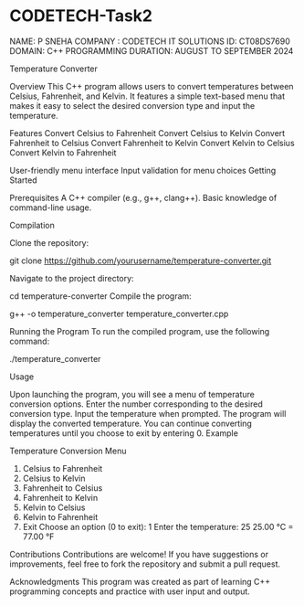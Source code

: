 
# CODETECH-Task2
NAME: P SNEHA
COMPANY : CODETECH IT SOLUTIONS
ID: CT08DS7690
DOMAIN: C++ PROGRAMMING
DURATION: AUGUST TO SEPTEMBER 2024

Temperature Converter

Overview
This C++ program allows users to convert temperatures between Celsius, Fahrenheit, and Kelvin. It features a simple text-based menu that makes it easy to select the desired conversion type and input the temperature.

Features
Convert Celsius to Fahrenheit
Convert Celsius to Kelvin
Convert Fahrenheit to Celsius
Convert Fahrenheit to Kelvin
Convert Kelvin to Celsius
Convert Kelvin to Fahrenheit

User-friendly menu interface
Input validation for menu choices
Getting Started


Prerequisites
A C++ compiler (e.g., g++, clang++).
Basic knowledge of command-line usage.


Compilation

Clone the repository:

git clone https://github.com/yourusername/temperature-converter.git

Navigate to the project directory:

cd temperature-converter
Compile the program:

g++ -o temperature_converter temperature_converter.cpp

Running the Program
To run the compiled program, use the following command:

./temperature_converter


Usage

Upon launching the program, you will see a menu of temperature conversion options.
Enter the number corresponding to the desired conversion type.
Input the temperature when prompted.
The program will display the converted temperature.
You can continue converting temperatures until you choose to exit by entering 0.
Example

Temperature Conversion Menu
1. Celsius to Fahrenheit
2. Celsius to Kelvin
3. Fahrenheit to Celsius
4. Fahrenheit to Kelvin
5. Kelvin to Celsius
6. Kelvin to Fahrenheit
0. Exit
Choose an option (0 to exit): 1
Enter the temperature: 25
25.00 °C = 77.00 °F

Contributions
Contributions are welcome! If you have suggestions or improvements, feel free to fork the repository and submit a pull request.

Acknowledgments
This program was created as part of learning C++ programming concepts and practice with user input and output.



